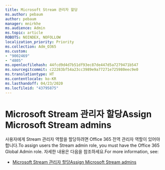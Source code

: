 ```yaml
---
title: Microsoft Stream 관리자 할당
ms.author: pebaum
author: pebaum
manager: mnirkhe
ms.audience: Admin
ms.topic: article
ROBOTS: NOINDEX, NOFOLLOW
localization_priority: Priority
ms.collection: Adm_O365
ms.custom:
- "9002469"
- "4805"
ms.openlocfilehash: 44fcd9d4d7b51df93ec87de447d5a7279471b547
ms.sourcegitcommit: c22283bf54a23cc3989e9a77271e725980eec9e0
ms.translationtype: HT
ms.contentlocale: ko-KR
ms.lasthandoff: 04/23/2020
ms.locfileid: "43795875"
---
```

# <a name="assign-microsoft-stream-admins"></a><span data-ttu-id="31430-102">Microsoft Stream 관리자 할당</span><span class="sxs-lookup"><span data-stu-id="31430-102">Assign Microsoft Stream admins</span></span>

<span data-ttu-id="31430-103">사용자에게 Stream 관리자 역할을 할당하려면 Office 365 전역 관리자 역할이 있어야 합니다.</span><span class="sxs-lookup"><span data-stu-id="31430-103">To assign users the Stream admin role, you must have the Office 365 Global Admin role.</span></span> <span data-ttu-id="31430-104">자세한 내용은 다음을 참조하세요.</span><span class="sxs-lookup"><span data-stu-id="31430-104">For more information, see:</span></span>

- [<span data-ttu-id="31430-105">Microsoft Stream 관리자 할당</span><span class="sxs-lookup"><span data-stu-id="31430-105">Assign Microsoft Stream admins</span></span>](https://docs.microsoft.com/stream/assign-administrator-user-role)
